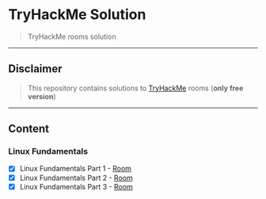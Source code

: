 # **TryHackMe Solution**
> TryHackMe rooms solution
---

## **Disclaimer**
> This repository contains solutions to [TryHackMe](tryhackme.com) rooms (**only free version**)

---
## **Content**
### **Linux Fundamentals**
- [x] Linux Fundamentals Part 1 - [Room](https://tryhackme.com/room/linux1)
- [x] Linux Fundamentals Part 2 - [Room](https://tryhackme.com/room/linux2)
- [x] Linux Fundamentals Part 3 - [Room](https://tryhackme.com/room/linux3)
